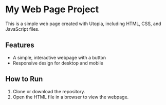# My Web Page Project

This is a simple web page created with Utopia, including HTML, CSS, and JavaScript files.

## Features
- A simple, interactive webpage with a button
- Responsive design for desktop and mobile

## How to Run
1. Clone or download the repository.
2. Open the HTML file in a browser to view the webpage.
